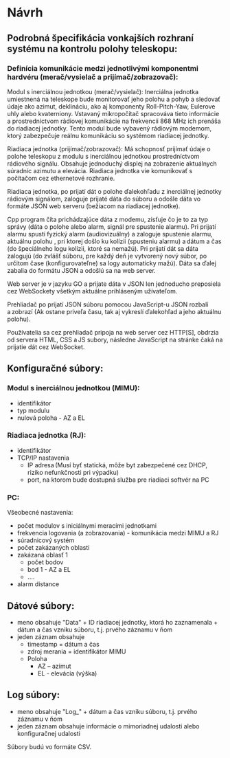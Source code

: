 # Návrh 

## Podrobná špecifikácia vonkajších rozhraní systému na kontrolu polohy teleskopu:  

### Definícia komunikácie medzi jednotlivými komponentmi hardvéru (merač/vysielač a prijímač/zobrazovač):  

Modul s inerciálnou jednotkou (merač/vysielač): Inerciálna jednotka umiestnená na teleskope bude monitorovať jeho polohu a pohyb a sledovať údaje ako azimut, deklináciu, ako aj komponenty Roll-Pitch-Yaw, Eulerove uhly alebo kvaterniony. Vstavaný mikropočítač spracováva tieto informácie a prostredníctvom rádiovej komunikácie na frekvencii 868 MHz ich prenáša do riadiacej jednotky. Tento modul bude vybavený rádiovým modemom, ktorý zabezpečuje reálnu komunikáciu so systémom riadiacej jednotky.  

Riadiaca jednotka (prijímač/zobrazovač): Má schopnosť prijímať údaje o polohe teleskopu z modulu s inerciálnou jednotkou prostredníctvom rádiového signálu. Obsahuje jednoduchý displej na zobrazenie aktuálnych súradníc azimutu a elevácia. Riadiaca jednotka vie komunikovať s počítačom cez ethernetové rozhranie.  

Riadiaca jednotka, po prijatí dát o polohe ďalekohľadu z inerciálnej jednotky rádiovým signálom, zaloguje prijaté dáta do súboru a odošle dáta vo formáte JSON web serveru (bežiacom na riadiacej jednotke).  

Cpp program číta prichádzajúce dáta z modemu, zisťuje čo je to za typ správy (dáta o polohe alebo alarm, signál pre spustenie alarmu). Pri prijatí alarmu spustí fyzický alarm (audiovizuálny) a zaloguje spustenie alarmu, aktuálnu polohu , pri ktorej došlo ku kolízii (spusteniu alarmu) a dátum a čas (do špeciálneho logu kolízii, ktoré sa nemažú). Pri prijatí dát sa dáta zalogujú (do zvlášť súboru, pre každý deň je vytvorený nový súbor, po určitom čase (konfigurovateľne) sa logy automaticky mažú). Dáta sa ďalej zabalia do formátu JSON a odošlú sa na web server.  

Web server je v jazyku GO a prijate dáta v JSON len jednoducho preposiela cez WebSockety všetkým aktuálne prihláseným užívateľom.  

Prehliadač po prijatí JSON súboru pomocou JavaScript-u JSON rozbalí a zobrazí (Ak ostane priveľa času, tak aj vykreslí ďalekohľad a jeho aktuálnu polohu).  

Používatelia sa cez prehliadač pripoja na web server cez HTTP[S], obdrzia od servera HTML, CSS a JS subory, následne JavaScript na stránke čaká na prijatie dát cez WebSocket.

## Konfiguračné súbory:  

### Modul s inerciálnou jednotkou (MIMU):  
* identifikátor  
* typ modulu  
* nulová poloha - AZ a EL  

### Riadiaca jednotka (RJ):  
* identifikátor  
* TCP/IP nastavenia  
  * IP adresa (Musí byť statická, môže byt zabezpečené cez DHCP, riziko nefunkčnosti pri výpadku) 
  * port, na ktorom bude dostupná služba pre riadiaci softvér na PC  

### PC:   
Všeobecné nastavenia:  
* počet modulov s iniciálnymi meracími jednotkami  
* frekvencia logovania (a zobrazovania) - komunikácia medzi MIMU a RJ  
* súradnicový systém  
* počet zakázaných oblasti  
* zakázaná oblasť 1  
  * počet bodov  
  * bod 1 - AZ a EL  
  * ....  
* alarm distance  

## Dátové súbory:  
* meno obsahuje "Data" + ID riadiacej jednotky, ktorá ho zaznamenala + dátum a čas vzniku súboru, t.j. prvého záznamu v ňom  
* jeden záznam obsahuje  
  * timestamp = dátum a čas  
  * zdroj merania = identifikátor MIMU  
  * Poloha  
    * AZ – azimut  
    * EL - elevácia (výška)  

## Log súbory:  
* meno obsahuje "Log_" + dátum a čas vzniku súboru, t.j. prvého záznamu v ňom  
* jeden záznam obsahuje informácie o mimoriadnej udalosti alebo  konfiguračnej udalosti   

Súbory budú vo formáte CSV.
